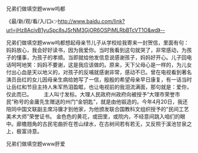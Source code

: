 兄弟们做填空题www呜都

《最/新/观/看/入/口👉http://www.baidu.com/link?url=jHz8AcivB1yuSpc8sJSrNM3GjOR6OSPiMLRbBTcVT1O&wd》--

兄弟们做填空题www呜都想起母亲节儿子从学校给我寄来一封贺信，里面有句：妈妈放心，我会好好读书，因为我爱你。当时我看到这句就哭了，非常感动，为孩子的懂事，为孩子的孝顺。当即就给他发信息说感谢孩子，妈妈好开心。儿子回电话呵呵地笑：妈妈不要谢，这是我应该做的。原来，天下父母心是一样的，为儿女付出心血是天以地义的，对孩子的反哺就感谢非常，感动不已。曾在电视看到著名演员岳红的女儿因母亲生病给她写了一信，殷殷的希望母亲早日康复，有一话当时让岳红和节目主持人朱军热泪盈眶，也让电视前的我泪流满面，那句就是：爱你，仅此而已。
　　主人叫寸发标。大理人民政府州政府向被授予“大理市荣誉市民”称号的金庸先生赠送的州门“金钥匙”，就是由他锻造的。今年4月20日，我还陪同中国文联副主席冯骥才到他家，为他颁发联合国教科文组织授予的“民间工艺美术大师”荣誉证书。
金色色的黄花，或田里，或院内，不经意间跳入咱们的眼中。廊檐翘角的古民宅曲折在苍山绿水，在古树间若有若无，又反照于溪池甘泉之上，极富诗意。





兄弟们做填空题www肝爱
